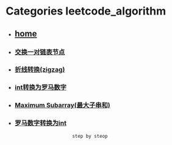 # Categories leetcode_algorithm
* ## [home](../README.md)
* ### [交换一对链表节点](Swap_Nodes_in_Pairs.md)
* ### [折线转换(zigzag)](ZigZag_Conversion.md)
* ### [int转换为罗马数字](intToRoman.md)
* ### [Maximum Subarray(最大子串和)](maximum_subarray.md)
* ### [罗马数字转换为int](romanToInt.md)
                           step by steop